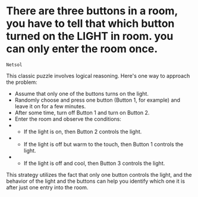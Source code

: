 # There are three buttons in a room, you have to tell that which button turned on the LIGHT in room. you can only enter the room once.
`Netsol`

This classic puzzle involves logical reasoning. Here's one way to approach the problem:

- Assume that only one of the buttons turns on the light.
- Randomly choose and press one button (Button 1, for example) and leave it on for a few minutes.
- After some time, turn off Button 1 and turn on Button 2.
- Enter the room and observe the conditions:
- - If the light is on, then Button 2 controls the light.
- - If the light is off but warm to the touch, then Button 1 controls the light.
- - If the light is off and cool, then Button 3 controls the light.

This strategy utilizes the fact that only one button controls the light, and the behavior of the light and the buttons can help you identify which one it is after just one entry into the room.